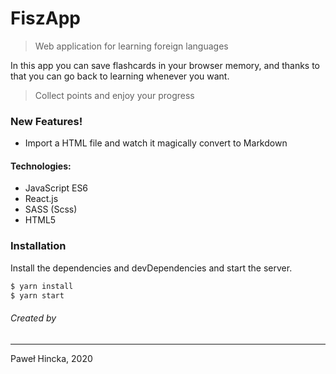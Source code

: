 # FiszApp

> Web application for learning foreign languages

In this app you can save flashcards in your browser memory, 
and thanks to that you can go back to learning whenever you want.

> Collect points and enjoy your progress

### New Features!
  - Import a HTML file and watch it magically convert to Markdown


#### Technologies:
  - JavaScript ES6
  - React.js
  - SASS (Scss)
  - HTML5


### Installation

Install the dependencies and devDependencies and start the server.

```sh
$ yarn install
$ yarn start
```


###### Created by
----
Paweł Hincka, 2020
